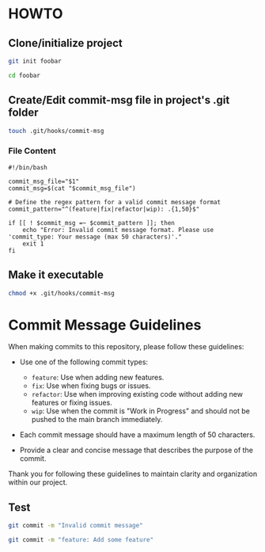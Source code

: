 # HOWTO

## Clone/initialize project

```sh
git init foobar

cd foobar
```

## Create/Edit commit-msg file in project's .git folder
```sh
touch .git/hooks/commit-msg
```

### File Content

```
#!/bin/bash

commit_msg_file="$1"
commit_msg=$(cat "$commit_msg_file")

# Define the regex pattern for a valid commit message format
commit_pattern="^(feature|fix|refactor|wip): .{1,50}$"

if [[ ! $commit_msg =~ $commit_pattern ]]; then
    echo "Error: Invalid commit message format. Please use 'commit_type: Your message (max 50 characters)'."
    exit 1
fi
```
## Make it executable
```sh
chmod +x .git/hooks/commit-msg
```

# Commit Message Guidelines

When making commits to this repository, please follow these guidelines:

- Use one of the following commit types:
  - `feature`: Use when adding new features.
  - `fix`: Use when fixing bugs or issues.
  - `refactor`: Use when improving existing code without adding new features or fixing issues.
  - `wip`: Use when the commit is "Work in Progress" and should not be pushed to the main branch immediately.

- Each commit message should have a maximum length of 50 characters.

- Provide a clear and concise message that describes the purpose of the commit.

Thank you for following these guidelines to maintain clarity and organization within our project.

## Test
```sh
git commit -m "Invalid commit message"

git commit -m "feature: Add some feature"
```